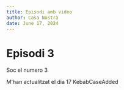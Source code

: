 ```yaml
---
title: Episodi amb video
author: Casa Nostra
date: June 17, 2024
---
```


# Episodi 3

Soc el numero 3

M'han actualitzat el dia 17
KebabCaseAdded
